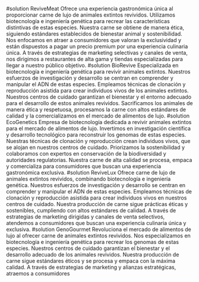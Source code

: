   #solution ReviveMeat
	Ofrece una experiencia gastronómica única al proporcionar carne de lujo de animales extintos revividos.
	Utilizamos biotecnología e ingeniería genética para recrear las características distintivas de estas especies.
	Nuestra carne se obtiene de manera ética, siguiendo estándares establecidos de bienestar animal y sostenibilidad.
	Nos enfocamos en atraer a consumidores que valoran la exclusividad y están dispuestos a pagar un precio premium por una experiencia culinaria única.
	A través de estrategias de marketing selectivas y canales de venta, nos dirigimos a restaurantes de alta gama y tiendas especializadas para llegar a nuestro público objetivo.
#solution BioRevive
	Especializada en biotecnología e ingeniería genética para revivir animales extintos.
	Nuestros esfuerzos de investigación y desarrollo se centran en comprender y manipular el ADN de estas especies.
	Empleamos técnicas de clonación y reproducción asistida para crear individuos vivos de los animales extintos.
	Nuestros centros de cuidado garantizan el bienestar y el entorno adecuado para el desarrollo de estos animales revividos.
	Sacrificamos los animales de manera ética y respetuosa, procesamos la carne con altos estándares de calidad y la comercializamos en el mercado de alimentos de lujo.
#solution EcoGenetics
	Empresa de biotecnología dedicada a revivir animales extintos para el mercado de alimentos de lujo.
	Invertimos en investigación científica y desarrollo tecnológico para reconstruir los genomas de estas especies.
	Nuestras técnicas de clonación y reproducción crean individuos vivos, que se alojan en nuestros centros de cuidado.
	Priorizamos la sostenibilidad y colaboramos con expertos en conservación de la biodiversidad y autoridades regulatorias.
	Nuestra carne de alta calidad se procesa, empaca y comercializa para consumidores que buscan una experiencia gastronómica exclusiva.
#solution ReviveLux
	Ofrece carne de lujo de animales extintos revividos, combinando biotecnología e ingeniería genética.
	Nuestros esfuerzos de investigación y desarrollo se centran en comprender y manipular el ADN de estas especies.
	Empleamos técnicas de clonación y reproducción asistida para crear individuos vivos en nuestros centros de cuidado.
	Nuestra producción de carne sigue prácticas éticas y sostenibles, cumpliendo con altos estándares de calidad.
	A través de estrategias de marketing dirigidas y canales de venta selectivos, atendemos a consumidores que buscan una experiencia culinaria única y exclusiva.
#solution GenoGourmet
	Revoluciona el mercado de alimentos de lujo al ofrecer carne de animales extintos revividos.
	Nos especializamos en biotecnología e ingeniería genética para recrear los genomas de estas especies.
	Nuestros centros de cuidado garantizan el bienestar y el desarrollo adecuado de los animales revividos.
	Nuestra producción de carne sigue estándares éticos y se procesa y empaca con la máxima calidad.
	A través de estrategias de marketing y alianzas estratégicas, atraemos a consumidores


